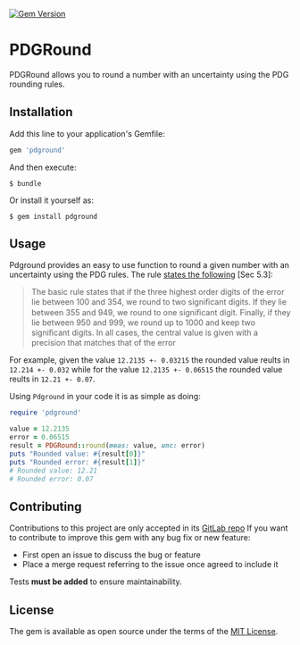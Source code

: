 [![Gem Version](https://badge.fury.io/rb/pdground.svg)](https://badge.fury.io/rb/pdground)
# PDGRound

PDGRound allows you to round a number with an uncertainty using the PDG rounding rules.

## Installation

Add this line to your application's Gemfile:

```ruby
gem 'pdground'
```

And then execute:

    $ bundle

Or install it yourself as:

    $ gem install pdground

## Usage

Pdground provides an easy to use function to round a given number with an uncertainty using the PDG rules. The rule [states the following](http://pdg.lbl.gov/2010/reviews/rpp2010-rev-rpp-intro.pdf) [Sec 5.3]:

> The basic rule states that if the three highest order digits of the error lie between 100 and 354, we round to two signiﬁcant digits. If they lie between 355 and 949, we round to one signiﬁcant digit. Finally, if they lie between 950 and 999, we round up to 1000 and keep two signiﬁcant digits. In all cases, the central value is given with a precision that matches that of the error

For example, given the value `12.2135 +- 0.03215` the rounded value reults in `12.214 +- 0.032` while for the value `12.2135 +- 0.06515` the rounded value reults in `12.21 +- 0.07`.

Using `Pdground` in your code it is as simple as doing:

```ruby
require 'pdground'

value = 12.2135
error = 0.06515
result = PDGRound::round(meas: value, unc: error)
puts "Rounded value: #{result[0]}"
puts "Rounded error: #{result[1]}"
# Rounded value: 12.21
# Rounded error: 0.07 
```

## Contributing

Contributions to this project are only accepted in its [GitLab repo](https://gitlab.com/jparaque/pdground)
If you want to contribute to improve this gem with any bug fix or new feature:
* First open an issue to discuss the bug or feature
* Place a merge request referring to the issue once agreed to include it

Tests **must be added** to ensure maintainability.

## License

The gem is available as open source under the terms of the [MIT License](https://opensource.org/licenses/MIT).
